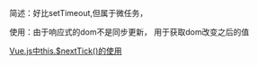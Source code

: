 简述：好比setTimeout,但属于微任务，

使用：由于响应式的dom不是同步更新，
用于获取dom改变之后的值
















 [Vue.js中this.$nextTick()的使用](https://www.cnblogs.com/jin-zhe/p/9985436.html)
